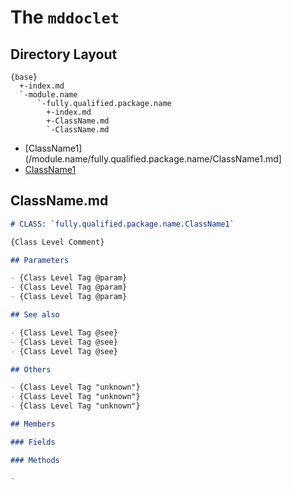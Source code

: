 # The `mddoclet`

## Directory Layout

```
{base}
  +-index.md
  `-module.name
      `-fully.qualified.package.name
        +-index.md
        +-ClassName.md
        `-ClassName.md
```

- [ClassName1](/module.name/fully.qualified.package.name/ClassName1.md]
- [ClassName1](ClassName1.md)

## ClassName.md

```markdown
# CLASS: `fully.qualified.package.name.ClassName1`

{Class Level Comment}

## Parameters

- {Class Level Tag @param}
- {Class Level Tag @param}
- {Class Level Tag @param}

## See also

- {Class Level Tag @see}
- {Class Level Tag @see}
- {Class Level Tag @see}

## Others

- {Class Level Tag "unknown"}
- {Class Level Tag "unknown"}
- {Class Level Tag "unknown"}

## Members

### Fields

### Methods

- 


```